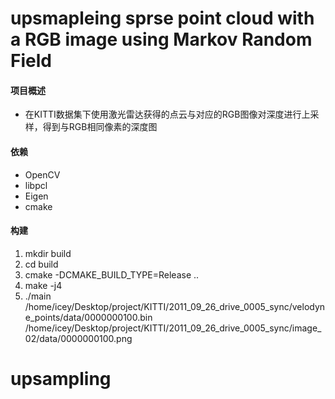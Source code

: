 # upsmapleing sprse point cloud with a RGB image using Markov Random Field

#### 项目概述
+ 在KITTI数据集下使用激光雷达获得的点云与对应的RGB图像对深度进行上采样，得到与RGB相同像素的深度图


#### 依赖

+ OpenCV
+ libpcl
+ Eigen
+ cmake

#### 构建

1. mkdir build
2. cd build
3. cmake -DCMAKE_BUILD_TYPE=Release ..
4. make -j4
5. ./main /home/icey/Desktop/project/KITTI/2011_09_26_drive_0005_sync/velodyne_points/data/0000000100.bin /home/icey/Desktop/project/KITTI/2011_09_26_drive_0005_sync/image_02/data/0000000100.png
# upsampling
